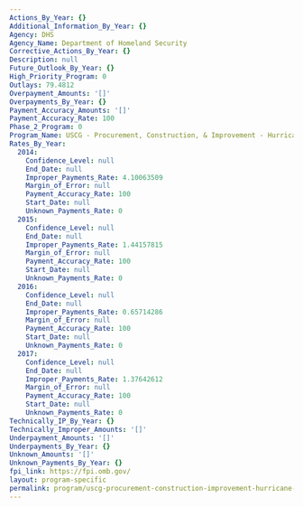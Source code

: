 ```yaml
---
Actions_By_Year: {}
Additional_Information_By_Year: {}
Agency: DHS
Agency_Name: Department of Homeland Security
Corrective_Actions_By_Year: {}
Description: null
Future_Outlook_By_Year: {}
High_Priority_Program: 0
Outlays: 79.4812
Overpayment_Amounts: '[]'
Overpayments_By_Year: {}
Payment_Accuracy_Amounts: '[]'
Payment_Accuracy_Rate: 100
Phase_2_Program: 0
Program_Name: USCG - Procurement, Construction, & Improvement - Hurricane Sandy
Rates_By_Year:
  2014:
    Confidence_Level: null
    End_Date: null
    Improper_Payments_Rate: 4.10063509
    Margin_of_Error: null
    Payment_Accuracy_Rate: 100
    Start_Date: null
    Unknown_Payments_Rate: 0
  2015:
    Confidence_Level: null
    End_Date: null
    Improper_Payments_Rate: 1.44157815
    Margin_of_Error: null
    Payment_Accuracy_Rate: 100
    Start_Date: null
    Unknown_Payments_Rate: 0
  2016:
    Confidence_Level: null
    End_Date: null
    Improper_Payments_Rate: 0.65714286
    Margin_of_Error: null
    Payment_Accuracy_Rate: 100
    Start_Date: null
    Unknown_Payments_Rate: 0
  2017:
    Confidence_Level: null
    End_Date: null
    Improper_Payments_Rate: 1.37642612
    Margin_of_Error: null
    Payment_Accuracy_Rate: 100
    Start_Date: null
    Unknown_Payments_Rate: 0
Technically_IP_By_Year: {}
Technically_Improper_Amounts: '[]'
Underpayment_Amounts: '[]'
Underpayments_By_Year: {}
Unknown_Amounts: '[]'
Unknown_Payments_By_Year: {}
fpi_link: https://fpi.omb.gov/
layout: program-specific
permalink: program/uscg-procurement-construction-improvement-hurricane-sandy.html
---
```

